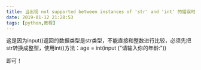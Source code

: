 ```yaml
---
title: 当出现 not supported between instances of 'str' and 'int' 的错误时
date: 2019-01-12 21:28:53
tags: [python,教程]
---
```


这是因为input()返回的数据类型是str类型，不能直接和整数进行比较，必须先把str转换成整型，使用int()方法：age = int(input ("请输入你的年龄:"))

即可！